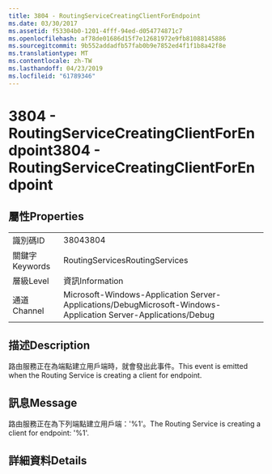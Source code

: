 ```yaml
---
title: 3804 - RoutingServiceCreatingClientForEndpoint
ms.date: 03/30/2017
ms.assetid: f53304b0-1201-4fff-94ed-d054774871c7
ms.openlocfilehash: af78de01686d15f7e12681972e9fb81088145886
ms.sourcegitcommit: 9b552addadfb57fab0b9e7852ed4f1f1b8a42f8e
ms.translationtype: MT
ms.contentlocale: zh-TW
ms.lasthandoff: 04/23/2019
ms.locfileid: "61789346"
---
```

# <a name="3804---routingservicecreatingclientforendpoint"></a><span data-ttu-id="e3d48-102">3804 - RoutingServiceCreatingClientForEndpoint</span><span class="sxs-lookup"><span data-stu-id="e3d48-102">3804 - RoutingServiceCreatingClientForEndpoint</span></span>
## <a name="properties"></a><span data-ttu-id="e3d48-103">屬性</span><span class="sxs-lookup"><span data-stu-id="e3d48-103">Properties</span></span>  
  
|||  
|-|-|  
|<span data-ttu-id="e3d48-104">識別碼</span><span class="sxs-lookup"><span data-stu-id="e3d48-104">ID</span></span>|<span data-ttu-id="e3d48-105">3804</span><span class="sxs-lookup"><span data-stu-id="e3d48-105">3804</span></span>|  
|<span data-ttu-id="e3d48-106">關鍵字</span><span class="sxs-lookup"><span data-stu-id="e3d48-106">Keywords</span></span>|<span data-ttu-id="e3d48-107">RoutingServices</span><span class="sxs-lookup"><span data-stu-id="e3d48-107">RoutingServices</span></span>|  
|<span data-ttu-id="e3d48-108">層級</span><span class="sxs-lookup"><span data-stu-id="e3d48-108">Level</span></span>|<span data-ttu-id="e3d48-109">資訊</span><span class="sxs-lookup"><span data-stu-id="e3d48-109">Information</span></span>|  
|<span data-ttu-id="e3d48-110">通道</span><span class="sxs-lookup"><span data-stu-id="e3d48-110">Channel</span></span>|<span data-ttu-id="e3d48-111">Microsoft-Windows-Application Server-Applications/Debug</span><span class="sxs-lookup"><span data-stu-id="e3d48-111">Microsoft-Windows-Application Server-Applications/Debug</span></span>|  
  
## <a name="description"></a><span data-ttu-id="e3d48-112">描述</span><span class="sxs-lookup"><span data-stu-id="e3d48-112">Description</span></span>  
 <span data-ttu-id="e3d48-113">路由服務正在為端點建立用戶端時，就會發出此事件。</span><span class="sxs-lookup"><span data-stu-id="e3d48-113">This event is emitted when the Routing Service is creating a client for endpoint.</span></span>  
  
## <a name="message"></a><span data-ttu-id="e3d48-114">訊息</span><span class="sxs-lookup"><span data-stu-id="e3d48-114">Message</span></span>  
 <span data-ttu-id="e3d48-115">路由服務正在為下列端點建立用戶端：'%1'。</span><span class="sxs-lookup"><span data-stu-id="e3d48-115">The Routing Service is creating a client for endpoint: '%1'.</span></span>  
  
## <a name="details"></a><span data-ttu-id="e3d48-116">詳細資料</span><span class="sxs-lookup"><span data-stu-id="e3d48-116">Details</span></span>
